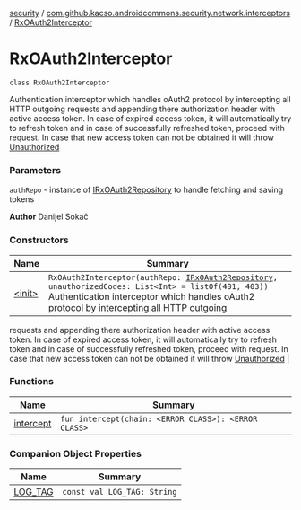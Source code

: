 [security](../../index.md) / [com.github.kacso.androidcommons.security.network.interceptors](../index.md) / [RxOAuth2Interceptor](.)

# RxOAuth2Interceptor

`class RxOAuth2Interceptor`

Authentication interceptor which handles oAuth2 protocol by intercepting all HTTP outgoing
requests and appending there authorization header with active access token. In case of
expired access token, it will automatically try to refresh token and in case of
successfully refreshed token, proceed with request. In case that new access token can not be
obtained it will throw [Unauthorized](#)

### Parameters

`authRepo` - instance of [IRxOAuth2Repository](../../com.github.kacso.androidcommons.security.repositories/-i-rx-o-auth2-repository/index.md) to handle fetching and saving tokens

**Author**
Danijel Sokač

### Constructors

| Name | Summary |
|---|---|
| [&lt;init&gt;](-init-.md) | `RxOAuth2Interceptor(authRepo: `[`IRxOAuth2Repository`](../../com.github.kacso.androidcommons.security.repositories/-i-rx-o-auth2-repository/index.md)`, unauthorizedCodes: List<Int> = listOf(401, 403))`<br>Authentication interceptor which handles oAuth2 protocol by intercepting all HTTP outgoing
requests and appending there authorization header with active access token. In case of
expired access token, it will automatically try to refresh token and in case of
successfully refreshed token, proceed with request. In case that new access token can not be
obtained it will throw [Unauthorized](#) |

### Functions

| Name | Summary |
|---|---|
| [intercept](intercept.md) | `fun intercept(chain: <ERROR CLASS>): <ERROR CLASS>` |

### Companion Object Properties

| Name | Summary |
|---|---|
| [LOG_TAG](-l-o-g_-t-a-g.md) | `const val LOG_TAG: String` |
